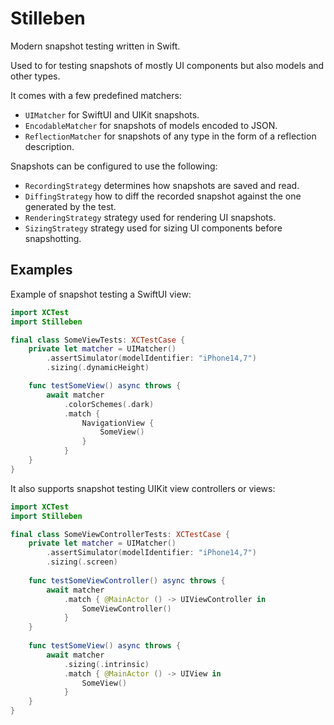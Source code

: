 # Stilleben

Modern snapshot testing written in Swift.

Used to for testing snapshots of mostly UI components but also models and other types.

It comes with a few predefined matchers:
- `UIMatcher` for SwiftUI and UIKit snapshots.
- `EncodableMatcher` for snapshots of models encoded to JSON.
- `ReflectionMatcher` for snapshots of any type in the form of a reflection description.

Snapshots can be configured to use the following:
- `RecordingStrategy` determines how snapshots are saved and read.
- `DiffingStrategy` how to diff the recorded snapshot against the one generated by the test.
- `RenderingStrategy` strategy used for rendering UI snapshots.
- `SizingStrategy` strategy used for sizing UI components before snapshotting.

## Examples

Example of snapshot testing a SwiftUI view:
```swift
import XCTest
import Stilleben

final class SomeViewTests: XCTestCase {
    private let matcher = UIMatcher()
        .assertSimulator(modelIdentifier: "iPhone14,7")
        .sizing(.dynamicHeight)

    func testSomeView() async throws {
        await matcher
            .colorSchemes(.dark)
            .match {
                NavigationView {
                    SomeView()
                }
            }
    }
}
```

It also supports snapshot testing UIKit view controllers or views:

```swift
import XCTest
import Stilleben

final class SomeViewControllerTests: XCTestCase {
    private let matcher = UIMatcher()
        .assertSimulator(modelIdentifier: "iPhone14,7")
        .sizing(.screen)
    
    func testSomeViewController() async throws {
        await matcher
            .match { @MainActor () -> UIViewController in
                SomeViewController()
            }
    }
    
    func testSomeView() async throws {
        await matcher
            .sizing(.intrinsic)
            .match { @MainActor () -> UIView in
                SomeView()
            }
    }
}
```
